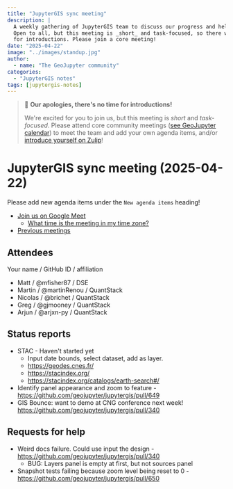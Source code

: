 ```yaml
---
title: "JupyterGIS sync meeting"
description: |
  A weekly gathering of JupyterGIS team to discuss our progress and help each other out.
  Open to all, but this meeting is _short_ and task-focused, so there will not be time
  for introductions. Please join a core meeting!
date: "2025-04-22"
image: "../images/standup.jpg"
author:
  - name: "The GeoJupyter community"
categories:
  - "JupyterGIS notes"
tags: [jupytergis-notes]
---
```


> :pray: **Our apologies, there's no time for introductions!**
>
> We're excited for you to join us, but this meeting is _short_ and _task-focused_.
> Please attend core community meetings
> ([see GeoJupyter calendar](https://geojupyter.org/calendar))
> to meet the team and add your own agenda items, and/or
> [introduce yourself on  Zulip](https://jupyter.zulipchat.com/#narrow/channel/471314-geojupyter/topic/Welcome)!

# JupyterGIS sync meeting (2025-04-22)

Please add new agenda items under the `New agenda items` heading!

- [Join us on Google Meet](https://meet.google.com/zhk-vygf-gke)
  - [What time is the meeting in my time zone?](https://dateful.com/convert/utc?t=4pm)
- [Previous meetings](https://geojupyter.org/blog/#category=JupyterGIS%20notes)


## Attendees

Your name / GitHub ID / affiliation

* Matt / \@mfisher87 / DSE
* Martin / \@martinRenou  / QuantStack
* Nicolas / \@brichet / QuantStack
* Greg / \@gjmooney / QuantStack
* Arjun / \@arjxn-py / QuantStack


## Status reports

* STAC - Haven't started yet
    * Input date bounds, select dataset, add as layer.
    * https://geodes.cnes.fr/
    * https://stacindex.org/
    * https://stacindex.org/catalogs/earth-search#/
* Identify panel appearance and zoom to feature - https://github.com/geojupyter/jupytergis/pull/649
* GIS Bounce: want to demo at CNG conference next week! https://github.com/geojupyter/jupytergis/pull/340

## Requests for help

* Weird docs failure. Could use input the design - https://github.com/geojupyter/jupytergis/pull/340
    * BUG: Layers panel is empty at first, but not sources panel
* Snapshot tests failing because zoom level being reset to 0 - https://github.com/geojupyter/jupytergis/pull/650
